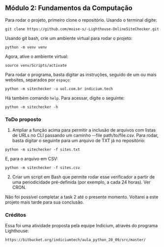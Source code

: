 ## Módulo 2: Fundamentos da Computação

Para rodar o projeto, primeiro clone o repositório. Usando o terminal digite:

```
git clone https://github.com/moise-s/-Lighthouse-OnlineSiteChecker.git
```

Usando git bash, crie um ambiente virtual para rodar o projeto:

```
python -m venv venv
```

Agora, ative o ambiente virtual:

```
source venv/Scripts/activate
```

Para rodar o programa, basta digitar as instruções, seguido de um ou mais websites, separados por `espaço`:

```
python -m sitechecker -u uol.com.br indicium.tech
```

Há também comando `help`. Para acessar, digite o seguinte:

```
python -m sitechecker -h
```

### ToDo proposto

1. Ampliar a função acima para permitir a inclusão de arquivos com listas de URLs no CLI passando um caminho --file path/to/file.csv. Para rodar, basta digitar o seguinte para um arquivo de TXT já no repositório:

```
python -m sitechecker -f sites.txt
```

E, para o arquivo em CSV:

```
python -m sitechecker -f sites.csv
```

2. Criar um script em Bash que permite rodar esse verificador a partir de uma periodicidade pré-definida (por exemplo, a cada 24 horas). Ver CRON.

Não foi possível completar a task 2 até o presente momento. Voltarei a este projeto mais tarde para sua conclusão.

### Créditos

Essa foi uma atividade proposta pela equipe Indicium, através do programa Lighthouse:

```
https://bitbucket.org/indiciumtech/aula_python_20_09/src/master/
```
